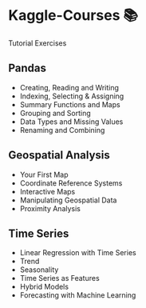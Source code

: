 # Kaggle-Courses :books:
Tutorial Exercises

## Pandas
- Creating, Reading and Writing
- Indexing, Selecting & Assigning
- Summary Functions and Maps
- Grouping and Sorting
- Data Types and Missing Values
- Renaming and Combining

## Geospatial Analysis
- Your First Map
- Coordinate Reference Systems
- Interactive Maps
- Manipulating Geospatial Data
- Proximity Analysis

## Time Series
- Linear Regression with Time Series
- Trend
- Seasonality
- Time Series as Features
- Hybrid Models
- Forecasting with Machine Learning
